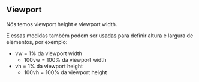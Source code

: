 ## Viewport

Nós temos viewport height e viewport width.

E essas medidas também podem ser usadas para definir altura e largura de elementos, por exemplo:

 - vw = 1% da viewport width
   - 100vw = 100% da viewport width
 - vh = 1% da viewport height
   - 100vh = 100% da viewport height